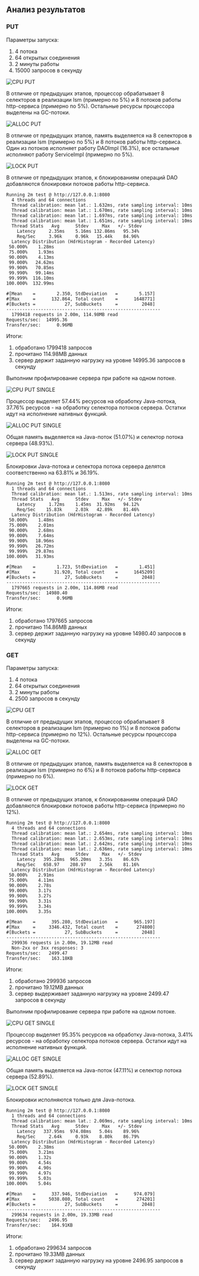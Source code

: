 ## Анализ результатов

### PUT

Параметры запуска:
<ol>
<li>4 потока</li>
<li>64 открытых соединения</li>
<li>2 минуты работы</li>
<li>15000 запросов в секунду</li>
</ol>

![CPU PUT](/async-svg/cpu-put.svg)

В отличие от предыдущих этапов, процессор обрабатывает 8 селекторов в реализации lsm (примерно по 5%) и 8 потоков работы http-сервиса (примерно по 5%). Остальные ресурсы процессора выделены на GC-потоки.

![ALLOC PUT](/async-svg/alloc-put.svg)

В отличие от предыдущих этапов, память выделяется на 8 селекторов в реализации lsm (примерно по 5%) и 8 потоков работы http-сервиса. Один из потоков исполняет работу DAOImpl (16.3%), все остальные исполняют работу ServiceImpl (примерно по 5%).

![LOCK PUT](/async-svg/lock-put.svg)

В отличие от предыдущих этапов, к блокированиям операций DAO добавляются блокировки потоков работы http-сервиса.

```
Running 2m test @ http://127.0.0.1:8080
  4 threads and 64 connections
  Thread calibration: mean lat.: 1.632ms, rate sampling interval: 10ms
  Thread calibration: mean lat.: 1.670ms, rate sampling interval: 10ms
  Thread calibration: mean lat.: 1.697ms, rate sampling interval: 10ms
  Thread calibration: mean lat.: 1.651ms, rate sampling interval: 10ms
  Thread Stats   Avg      Stdev     Max   +/- Stdev
    Latency     2.35ms    5.16ms 132.86ms   95.34%
    Req/Sec     3.96k     0.96k   15.44k    84.96%
  Latency Distribution (HdrHistogram - Recorded Latency)
 50.000%    1.28ms
 75.000%    1.93ms
 90.000%    4.13ms
 99.000%   24.62ms
 99.900%   70.85ms
 99.990%   99.14ms
 99.999%  116.10ms
100.000%  132.99ms

#[Mean    =        2.350, StdDeviation   =        5.157]
#[Max     =      132.864, Total count    =      1648771]
#[Buckets =           27, SubBuckets     =         2048]
----------------------------------------------------------
  1799418 requests in 2.00m, 114.98MB read
Requests/sec:  14995.36
Transfer/sec:      0.96MB
```

Итоги:
<ol>
<li>обработано 1799418 запросов</li>
<li>прочитано 114.98MB данных</li>
<li>сервер держит заданную нагрузку на уровне 14995.36 запросов в секунду</li>
</ol>

Выполним профилирование сервера при работе на одном потоке.

![CPU PUT SINGLE](/async-svg/cpu-put-single.svg)

Процессор выделяет 57.44% ресурсов на обработку Java-потока, 37.76% ресурсов - на обработку селектора потоков сервера. Остатки идут на исполнение нативных функций.

![ALLOC PUT SINGLE](/async-svg/alloc-put-single.svg)

Общая память выделяется на Java-поток (51.07%) и селектор потока сервера (48.93%).

![LOCK PUT SINGLE](/async-svg/lock-put-single.svg)

Блокировки Java-потока и селектора потока сервера делятся соответственно на 63.81% и 36.19%.

```
Running 2m test @ http://127.0.0.1:8080
  1 threads and 64 connections
  Thread calibration: mean lat.: 1.513ms, rate sampling interval: 10ms
  Thread Stats   Avg      Stdev     Max   +/- Stdev
    Latency     1.72ms    1.45ms  31.92ms   94.12%
    Req/Sec    15.83k     2.03k   42.89k    81.46%
  Latency Distribution (HdrHistogram - Recorded Latency)
 50.000%    1.48ms
 75.000%    2.01ms
 90.000%    2.68ms
 99.000%    7.64ms
 99.900%   18.96ms
 99.990%   26.72ms
 99.999%   29.87ms
100.000%   31.93ms

#[Mean    =        1.723, StdDeviation   =        1.451]
#[Max     =       31.920, Total count    =      1645209]
#[Buckets =           27, SubBuckets     =         2048]
----------------------------------------------------------
  1797665 requests in 2.00m, 114.86MB read
Requests/sec:  14980.40
Transfer/sec:      0.96MB
```

Итоги:
<ol>
<li>обработано 1797665 запросов</li>
<li>прочитано 114.86MB данных</li>
<li>сервер держит заданную нагрузку на уровне 14980.40 запросов в секунду</li>
</ol>

### GET

Параметры запуска:
<ol>
<li>4 потока</li>
<li>64 открытых соединения</li>
<li>2 минуты работы</li>
<li>2500 запросов в секунду</li>
</ol>

![CPU GET](/async-svg/cpu-get.svg)

В отличие от предыдущих этапов, процессор обрабатывает 8 селекторов в реализации lsm (примерно по 1%) и 8 потоков работы http-сервиса (примерно по 12%). Остальные ресурсы процессора выделены на GC-потоки.

![ALLOC GET](/async-svg/alloc-get.svg)

В отличие от предыдущих этапов, память выделяется на 8 селекторов в реализации lsm (примерно по 6%) и 8 потоков работы http-сервиса (примерно по 6%).

![LOCK GET](/async-svg/lock-get.svg)

В отличие от предыдущих этапов, к блокированиям операций DAO добавляются блокировки потоков работы http-сервиса (примерно по 12%).

```
Running 2m test @ http://127.0.0.1:8080
  4 threads and 64 connections
  Thread calibration: mean lat.: 2.654ms, rate sampling interval: 10ms
  Thread calibration: mean lat.: 2.653ms, rate sampling interval: 10ms
  Thread calibration: mean lat.: 2.642ms, rate sampling interval: 10ms
  Thread calibration: mean lat.: 2.636ms, rate sampling interval: 10ms
  Thread Stats   Avg      Stdev     Max   +/- Stdev
    Latency   395.28ms  965.20ms   3.35s    86.63%
    Req/Sec   658.97    208.97     2.56k    81.16%
  Latency Distribution (HdrHistogram - Recorded Latency)
 50.000%    2.91ms
 75.000%    4.11ms
 90.000%    2.78s 
 99.000%    3.17s 
 99.900%    3.27s 
 99.990%    3.31s 
 99.999%    3.34s 
100.000%    3.35s 

#[Mean    =      395.280, StdDeviation   =      965.197]
#[Max     =     3346.432, Total count    =       274800]
#[Buckets =           27, SubBuckets     =         2048]
----------------------------------------------------------
  299936 requests in 2.00m, 19.12MB read
  Non-2xx or 3xx responses: 3
Requests/sec:   2499.47
Transfer/sec:    163.18KB
```

Итоги:
<ol>
<li>обработано 299936 запросов</li>
<li>прочитано 19.12MB данных</li>
<li>сервер выдерживает заданную нагрузку на уровне 2499.47 запросов в секунду</li>
</ol>

Выполним профилирование сервера при работе на одном потоке.

![CPU GET SINGLE](/async-svg/cpu-get-single.svg)

Процессор выделяет 95.35% ресурсов на обработку Java-потока, 3.41% ресурсов - на обработку селектора потоков сервера. Остатки идут на исполнение нативных функций.

![ALLOC GET SINGLE](/async-svg/alloc-get-single.svg)

Общая память выделяется на Java-поток (47.11%) и селектор потока сервера (52.89%).

![LOCK GET SINGLE](/async-svg/lock-get-single.svg)

Блокировки исполняются только для Java-потока.

```
Running 2m test @ http://127.0.0.1:8080
  1 threads and 64 connections
  Thread calibration: mean lat.: 2.069ms, rate sampling interval: 10ms
  Thread Stats   Avg      Stdev     Max   +/- Stdev
    Latency   337.95ms  974.08ms   5.04s    89.96%
    Req/Sec     2.64k     0.93k    8.80k    86.79%
  Latency Distribution (HdrHistogram - Recorded Latency)
 50.000%    2.38ms
 75.000%    3.21ms
 90.000%    1.32s 
 99.000%    4.54s 
 99.900%    4.90s 
 99.990%    4.97s 
 99.999%    5.03s 
100.000%    5.04s 

#[Mean    =      337.946, StdDeviation   =      974.079]
#[Max     =     5038.080, Total count    =       274201]
#[Buckets =           27, SubBuckets     =         2048]
----------------------------------------------------------
  299634 requests in 2.00m, 19.33MB read
Requests/sec:   2496.95
Transfer/sec:    164.91KB
```

Итоги:
<ol>
<li>обработано 299634 запросов</li>
<li>прочитано 19.33MB данных</li>
<li>сервер держит заданную нагрузку на уровне 2496.95 запросов в секунду</li>
</ol>